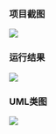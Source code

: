 ### 项目截图
![](http://cfuqr.img48.wal8.com/img48/558809_20161007204216/147592695562.png)

### 运行结果
![](http://cfuqr.img48.wal8.com/img48/558809_20161007204216/14759269556.png)

### UML类图
![](http://cfuqr.img48.wal8.com/img48/558809_20161007204216/147592695546.png)
